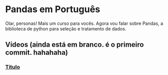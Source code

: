 # Pandas em Português

Olar, personas! Mais um curso para vocês. Agora vou falar sobre Pandas, a biblioteca de python para seleção e tratamento de dados.


## Vídeos (ainda está em branco. é o primeiro commit. hahahaha)


### [Título](link)


